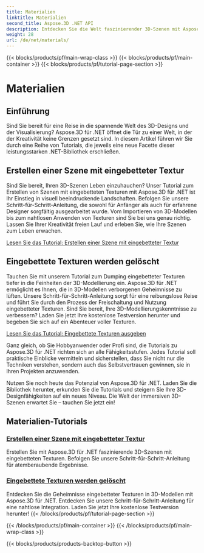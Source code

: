 ```yaml
---
title: Materialien
linktitle: Materialien
second_title: Aspose.3D .NET API
description: Entdecken Sie die Welt faszinierender 3D-Szenen mit Aspose.3D für .NET-Tutorials. Lernen Sie, atemberaubende Szenen zu erstellen und eingebettete Texturen mühelos zu erkunden.
weight: 28
url: /de/net/materials/
---
```


{{< blocks/products/pf/main-wrap-class >}}
{{< blocks/products/pf/main-container >}}
{{< blocks/products/pf/tutorial-page-section >}}

# Materialien

## Einführung

Sind Sie bereit für eine Reise in die spannende Welt des 3D-Designs und der Visualisierung? Aspose.3D für .NET öffnet die Tür zu einer Welt, in der der Kreativität keine Grenzen gesetzt sind. In diesem Artikel führen wir Sie durch eine Reihe von Tutorials, die jeweils eine neue Facette dieser leistungsstarken .NET-Bibliothek erschließen.

## Erstellen einer Szene mit eingebetteter Textur

Sind Sie bereit, Ihren 3D-Szenen Leben einzuhauchen? Unser Tutorial zum Erstellen von Szenen mit eingebetteten Texturen mit Aspose.3D für .NET ist Ihr Einstieg in visuell beeindruckende Landschaften. Befolgen Sie unsere Schritt-für-Schritt-Anleitung, die sowohl für Anfänger als auch für erfahrene Designer sorgfältig ausgearbeitet wurde. Vom Importieren von 3D-Modellen bis zum nahtlosen Anwenden von Texturen sind Sie bei uns genau richtig. Lassen Sie Ihrer Kreativität freien Lauf und erleben Sie, wie Ihre Szenen zum Leben erwachen.

[Lesen Sie das Tutorial: Erstellen einer Szene mit eingebetteter Textur](./create-scene-embedded-texture/)

## Eingebettete Texturen werden gelöscht

Tauchen Sie mit unserem Tutorial zum Dumping eingebetteter Texturen tiefer in die Feinheiten der 3D-Modellierung ein. Aspose.3D für .NET ermöglicht es Ihnen, die in 3D-Modellen verborgenen Geheimnisse zu lüften. Unsere Schritt-für-Schritt-Anleitung sorgt für eine reibungslose Reise und führt Sie durch den Prozess der Freischaltung und Nutzung eingebetteter Texturen. Sind Sie bereit, Ihre 3D-Modellierungskenntnisse zu verbessern? Laden Sie jetzt Ihre kostenlose Testversion herunter und begeben Sie sich auf ein Abenteuer voller Texturen.

[Lesen Sie das Tutorial: Eingebettete Texturen ausgeben](./dump-embedded-textures/)

Ganz gleich, ob Sie Hobbyanwender oder Profi sind, die Tutorials zu Aspose.3D für .NET richten sich an alle Fähigkeitsstufen. Jedes Tutorial soll praktische Einblicke vermitteln und sicherstellen, dass Sie nicht nur die Techniken verstehen, sondern auch das Selbstvertrauen gewinnen, sie in Ihren Projekten anzuwenden.

Nutzen Sie noch heute das Potenzial von Aspose.3D für .NET. Laden Sie die Bibliothek herunter, erkunden Sie die Tutorials und steigern Sie Ihre 3D-Designfähigkeiten auf ein neues Niveau. Die Welt der immersiven 3D-Szenen erwartet Sie – tauchen Sie jetzt ein!
## Materialien-Tutorials
### [Erstellen einer Szene mit eingebetteter Textur](./create-scene-embedded-texture/)
Erstellen Sie mit Aspose.3D für .NET faszinierende 3D-Szenen mit eingebetteten Texturen. Befolgen Sie unsere Schritt-für-Schritt-Anleitung für atemberaubende Ergebnisse.
### [Eingebettete Texturen werden gelöscht](./dump-embedded-textures/)
Entdecken Sie die Geheimnisse eingebetteter Texturen in 3D-Modellen mit Aspose.3D für .NET. Entdecken Sie unsere Schritt-für-Schritt-Anleitung für eine nahtlose Integration. Laden Sie jetzt Ihre kostenlose Testversion herunter!
{{< /blocks/products/pf/tutorial-page-section >}}

{{< /blocks/products/pf/main-container >}}
{{< /blocks/products/pf/main-wrap-class >}}

{{< blocks/products/products-backtop-button >}}
